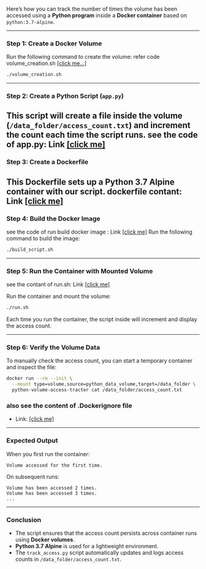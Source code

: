 Here’s how you can track the number of times the volume has been accessed using a **Python program** inside a **Docker container** based on `python:3.7-alpine`.  

---

### **Step 1: Create a Docker Volume**
Run the following command to create the volume:
refer code volume_creation.sh <a href="./volume_creation.sh">[click me...]</a>
```sh
./volume_creation.sh
```

---

### **Step 2: Create a Python Script (`app.py`)**  
This script will create a file inside the volume (`/data_folder/access_count.txt`) and increment the count each time the script runs.
see the code of app.py: Link <a href="./app.py">[click me]</a>
---

### **Step 3: Create a Dockerfile**
This Dockerfile sets up a **Python 3.7 Alpine** container with our script.
dockerfile contant: Link <a href="./Dockerfile">[click me]</a>
---

### **Step 4: Build the Docker Image**
see the code of run build docker image : Link <a href="build_script.sh">[click me]</a>
Run the following command to build the image:
```sh
./build_script.sh
```

---

### **Step 5: Run the Container with Mounted Volume**
see the contant of run.sh: Link <a href="./run.sh">[click me]</a>

Run the container and mount the volume:
```sh
./run.sh
```

Each time you run the container, the script inside will increment and display the access count.

---

### **Step 6: Verify the Volume Data**
To manually check the access count, you can start a temporary container and inspect the file:
```sh
docker run --rm --init \
  --mount type=volume,source=python_data_volume,target=/data_folder \
  python-volume-access-tracter cat /data_folder/access_count.txt
```
### also see the content of .Dockerignore file
-   Link: <a href="./.Dockerignore">[click me]</a>
---

### **Expected Output**
When you first run the container:
```
Volume accessed for the first time.
```
On subsequent runs:
```
Volume has been accessed 2 times.
Volume has been accessed 3 times.
...
```

---

### **Conclusion**
- The script ensures that the access count persists across container runs using **Docker volumes**.
- **Python 3.7 Alpine** is used for a lightweight environment.
- The `track_access.py` script automatically updates and logs access counts in `/data_folder/access_count.txt`.
